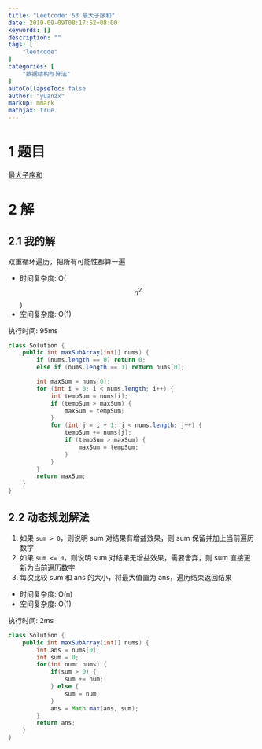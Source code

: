 ```yaml
---
title: "Leetcode: 53 最大子序和"
date: 2019-09-09T08:17:52+08:00
keywords: []
description: ""
tags: [
    "leetcode"
]
categories: [
    "数据结构与算法"
]
autoCollapseToc: false
author: "yuanzx"
markup: mmark
mathjax: true  
---
```


# 1 题目

[最大子序和](https://leetcode-cn.com/problems/maximum-subarray/submissions/)

# 2 解

## 2.1 我的解

双重循环遍历，把所有可能性都算一遍

- 时间复杂度: O($$n^2$$)
- 空间复杂度: O(1)

执行时间: 95ms

```java
class Solution {
    public int maxSubArray(int[] nums) {
        if (nums.length == 0) return 0;
        else if (nums.length == 1) return nums[0];

        int maxSum = nums[0];
        for (int i = 0; i < nums.length; i++) {
            int tempSum = nums[i];
            if (tempSum > maxSum) {
                maxSum = tempSum;
            }
            for (int j = i + 1; j < nums.length; j++) {
                tempSum += nums[j];
                if (tempSum > maxSum) {
                    maxSum = tempSum;
                }
            }
        }
        return maxSum;
    }
}
```

## 2.2 动态规划解法

1. 如果 `sum > 0`，则说明 sum 对结果有增益效果，则 sum 保留并加上当前遍历数字
2. 如果 `sum <= 0`，则说明 sum 对结果无增益效果，需要舍弃，则 sum 直接更新为当前遍历数字
3. 每次比较 sum 和 ans 的大小，将最大值置为 ans，遍历结束返回结果

- 时间复杂度: O(n)
- 空间复杂度: O(1)

执行时间: 2ms

```java
class Solution {
    public int maxSubArray(int[] nums) {
        int ans = nums[0];
        int sum = 0;
        for(int num: nums) {
            if(sum > 0) {
                sum += num;
            } else {
                sum = num;
            }
            ans = Math.max(ans, sum);
        }
        return ans;
    }
}
```

